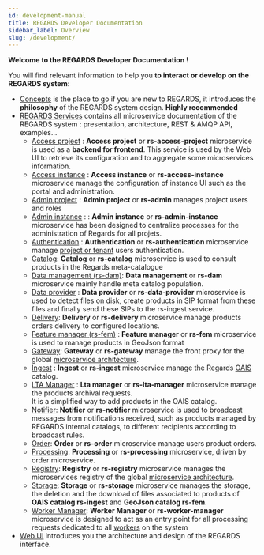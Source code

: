 ```yaml
---
id: development-manual
title: REGARDS Developer Documentation
sidebar_label: Overview
slug: /development/
---
```


**Welcome to the REGARDS Developer Documentation !**

You will find relevant information to help you **to interact or develop on the REGARDS system**:

- [Concepts](./concepts/01-overview.md) is the place to go if you are new to REGARDS, it introduces the **philosophy**
  of
  the REGARDS system design. **Highly recommended**
- [REGARDS Services](./services/overview.md) contains all microservice documentation of the REGARDS system :
  presentation,
  architecture, REST & AMQP API, examples...
    - [Access project](./services/access-project/overview.md) : **Access project** or **rs-access-project**
      microservice is used as a **backend for frontend**. This service is used by the Web UI to retrieve its
      configuration and to aggregate some microservices information.
    - [Access instance](./services/access-instance/overview.md) : **Access instance** or **rs-access-instance**
      microservice manage the configuration of instance UI such as the portal and administration.
    - [Admin project](./services/admin/overview.md) : **Admin project** or **rs-admin** manages project
      users and roles
    - [Admin instance](./services/admin-instance/overview.md) : : **Admin instance** or **rs-admin-instance**
      microservice has been designed to centralize processes for the administration of Regards for all projets.
    - [Authentication](./services/authentication/authentication-overview.md) : **Authentication** or
      **rs-authentication** microservice manage [project or tenant](./concepts/03-multitenant.md) users authentication.
    - [Catalog](services/catalog/overview.md): **Catalog** or **rs-catalog** microservice is used to consult
      products in the Regards meta-catalogue
    - [Data management (rs-dam)](./services/overview.md): **Data management** or **rs-dam** microservice mainly handle
      meta catalog population.
    - [Data provider](./services/dataprovider/dataprovider-overview.md) : **Data provider** or **rs-data-provider**
      microservice is used to detect files on disk, create products in SIP format from these files and finally send
      these SIPs to the rs-ingest service.
    - [Delivery](./services/delivery/delivery-overview.md): **Delivery** or **rs-delivery** microservice manage products
      orders delivery to configured locations.
    - [Feature manager (rs-fem)](./services/fem/overview.md) : **Feature manager** or **rs-fem** microservice is used to
      manage products in GeoJson format
    - [Gateway](./services/gateway/gateway.md): **Gateway** or **rs-gateway** manage the front proxy for the
      global [microservice architecture](./concepts/02-microservices.md).
    - [Ingest](./services/ingest/overview.md) : **Ingest** or **rs-ingest** microservice manage the
      Regards [OAIS](appendices/01-oais.md) catalog.
    - [LTA Manager](./services/lta-manager/lta-manager.md) : **Lta manager** or **rs-lta-manager** microservice manage
      the products archival requests.  
      It is a simplified way to add products in the OAIS catalog.
    - [Notifier](./services/notifier/overview.md): **Notifier** or **rs-notifier** microservice is used to broadcast
      messages from notifications received, such as products managed by REGARDS internal catalogs, to different
      recipients according to broadcast rules.
    - [Order](./services/order/overview.md):  **Order** or **rs-order** microservice manage users product orders.
    - [Processing](./services/processing/overview.md): **Processing** or **rs-processing** microservice, driven by order
      microservice.
    - [Registry](./services/registry/overview.md): **Registry** or **rs-registry** microservice manages the
      microservices registry of the global [microservice architecture](./concepts/02-microservices.md).
    - [Storage](./services/storage/overview.md): **Storage** or **rs-storage** microservice manages the storage, the
      deletion and the download of files associated to products of **OAIS catalog rs-ingest** and **GeoJson catalog
      rs-fem**.
    - [Worker Manager](./services/worker-manager/overview.md): **Worker Manager** or **rs-worker-manager** microservice
      is designed to act as an entry point for all processing requests dedicated to
      all [workers](./concepts/08-workers.md) on the system
- [Web UI](./frontend/arch.md) introduces you the architecture and design of the REGARDS interface.